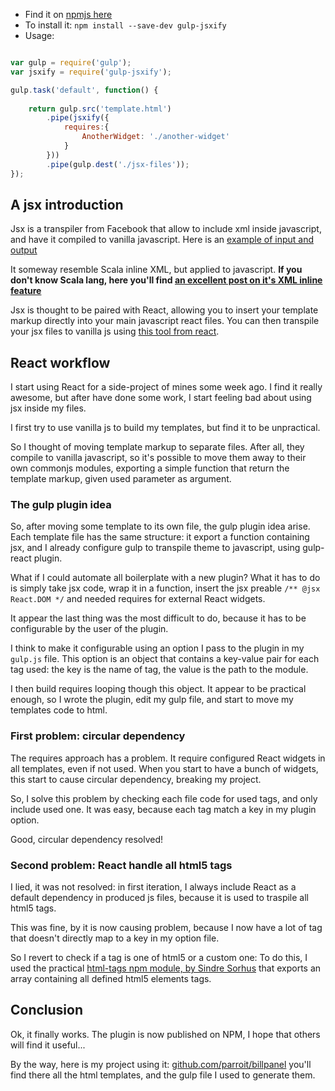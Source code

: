 * Find it on [npmjs here](https://www.npmjs.org/package/gulp-jsxify)
* To install it: `npm install --save-dev gulp-jsxify`
* Usage: 


```js

var gulp = require('gulp');
var jsxify = require('gulp-jsxify');

gulp.task('default', function() {
    
    return gulp.src('template.html')
        .pipe(jsxify({
            requires:{
                AnotherWidget: './another-widget'
            }
        }))
        .pipe(gulp.dest('./jsx-files'));
});

```



## A jsx introduction

Jsx is a transpiler from Facebook that allow to include xml inside javascript, and have it compiled
to vanilla javascript. Here is an [example of input and output](http://facebook.github.io/react/jsx-compiler.html)

It someway resemble Scala inline XML, but applied to javascript.
__If you don't know Scala lang, here you'll find [an excellent post on it's XML inline feature](http://www.eishay.com/2009/05/scala-and-xml-part-1.html)__

Jsx is thought to be paired with React, allowing you to insert your template markup directly into your
main javascript react files. You can then transpile your jsx files to vanilla js 
using [this tool from react](http://fb.me/JSXTransformer-0.10.0.js).

## React workflow

I start using React for a side-project of mines some week ago. 
I find it really awesome, but after have done some work, I start feeling
bad about using jsx inside my files.

I first try to use vanilla js to build my templates, but find it to be unpractical.

So I thought of moving template markup to separate files.
After all, they compile to vanilla javascript, so it's possible to move them away to their
own commonjs modules, exporting a simple function that return the template markup,
given used parameter as argument.

### The gulp plugin idea

So, after moving some template to its own file, the gulp plugin idea arise.
Each template file has the same structure: it export a function containing jsx,
and I already configure gulp to transpile theme to javascript, using gulp-react plugin.

What if I could automate all boilerplate with a new plugin? What it has to do
is simply take jsx code, wrap it in a function, insert the jsx preable `/** @jsx React.DOM */`
and needed requires for external React widgets.

It appear the last thing was the most difficult to do, because it has to be 
configurable by the user of the plugin.

I think to make it configurable using an option I pass to the plugin
in my `gulp.js` file. This option is an object that contains a key-value pair 
for each tag used: the key is the name of tag, the value is the path to the module.

I then build requires looping though this object. It appear to be practical  enough,
so I wrote the plugin, edit my gulp file, and start to move my templates code to 
html.

### First problem: circular dependency

The requires approach has a problem. It require configured React widgets in all
templates, even if not used. When you start to have a bunch of widgets, this start to cause
circular dependency, breaking my project.

So, I solve this problem by checking each file code for used tags, and only include
used one. It was easy, because each tag match a key in my plugin option.

Good, circular dependency resolved!


### Second problem: React handle all html5 tags

I lied, it was not resolved: in first iteration, I always include React as a default 
dependency in produced js files, because it is used to traspile all html5 tags.

This was fine, by it is now causing problem, because I now have a lot of tag that 
doesn't directly map to a key in my option file.

So I revert to check if a tag is one of html5 or a custom one:
To do this, I used the practical [html-tags npm module, by Sindre Sorhus](http://github.com/sindresorhus/html-tags)
that exports an array containing all defined html5 elements tags.

## Conclusion

Ok, it finally works. The plugin is now published on NPM, I hope that others will find it useful...

By the way, here is my project using it: [github.com/parroit/billpanel](https://github.com/parroit/billpanel)
you'll find there all the html templates, and the gulp file I used to generate them.








